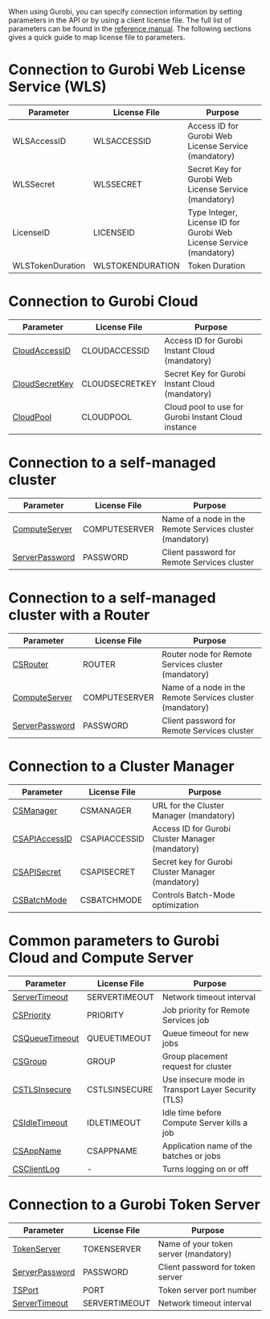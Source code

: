 
When using Gurobi, you can specify connection information by setting parameters 
in the API or by using a client license file. The full list of parameters can be found
in the [reference manual](https://www.gurobi.com/documentation/current/refman/parameters.html).
The following sections gives a quick guide to map license file to parameters.

# Connection to Gurobi Web License Service (WLS)

| Parameter	| License File |Purpose|
|-----------|--------------|-------|
|WLSAccessID | WLSACCESSID  | Access ID for Gurobi Web License Service (mandatory)
|WLSSecret| WLSSECRET | Secret Key for Gurobi Web License Service (mandatory)
|LicenseID   | LICENSEID    | Type Integer, License ID for Gurobi Web License Service (mandatory)
|WLSTokenDuration   | WLSTOKENDURATION    | Token Duration

# Connection to Gurobi Cloud

| Parameter	| License File |Purpose|
|-----------|--------------|-------|
|[CloudAccessID](https://www.gurobi.com/documentation/current/refman/cloudaccessid.html)  | CLOUDACCESSID | Access ID for Gurobi Instant Cloud (mandatory)
|[CloudSecretKey](https://www.gurobi.com/documentation/current/refman/cloudsecretkey.html)| CLOUDSECRETKEY | Secret Key for Gurobi Instant Cloud (mandatory)
|[CloudPool](https://www.gurobi.com/documentation/current/refman/cloudpool.html)          | CLOUDPOOL | Cloud pool to use for Gurobi Instant Cloud instance|

# Connection to a self-managed cluster

| Parameter	| License File |Purpose|
|-----------|--------------|-------|
|[ComputeServer](https://www.gurobi.com/documentation/current/refman/computeserver.html)     | COMPUTESERVER |	Name of a node in the Remote Services cluster (mandatory)
|[ServerPassword](https://www.gurobi.com/documentation/current/refman/serverpassword.html)	 | PASSWORD | Client password for Remote Services cluster

# Connection to a self-managed cluster with a Router

| Parameter	| License File |Purpose|
|-----------|--------------|-------|
|[CSRouter](https://www.gurobi.com/documentation/current/refman/csrouter.html)	           | ROUTER | Router node for Remote Services cluster (mandatory)
|[ComputeServer](https://www.gurobi.com/documentation/current/refman/computeserver.html)   | COMPUTESERVER |	Name of a node in the Remote Services cluster (mandatory)
|[ServerPassword](https://www.gurobi.com/documentation/current/refman/serverpassword.html) | PASSWORD | Client password for Remote Services cluster

# Connection to a Cluster Manager

| Parameter	| License File |Purpose|
|-----------|--------------|-------|
|[CSManager](https://www.gurobi.com/documentation/current/refman/csmanager.html)         | CSMANAGER | URL for the Cluster Manager (mandatory)
|[CSAPIAccessID](https://www.gurobi.com/documentation/current/refman/csapiaccessid.html) | CSAPIACCESSID | Access ID for Gurobi Cluster Manager (mandatory)
|[CSAPISecret](https://www.gurobi.com/documentation/current/refman/csapisecret.html)	 | CSAPISECRET | Secret key for Gurobi Cluster Manager (mandatory)
|[CSBatchMode](https://www.gurobi.com/documentation/current/refman/csbatchmode.html)     | CSBATCHMODE | Controls Batch-Mode optimization

# Common parameters to Gurobi Cloud and Compute Server

| Parameter	| License File |Purpose|
|-----------|--------------|-------|
|[ServerTimeout](https://www.gurobi.com/documentation/current/refman/servertimeout.html)   | SERVERTIMEOUT | Network timeout interval
|[CSPriority](https://www.gurobi.com/documentation/current/refman/cspriority.html)	       | PRIORITY | Job priority for Remote Services job
|[CSQueueTimeout](https://www.gurobi.com/documentation/current/refman/csqueuetimeout.html) | QUEUETIMEOUT | Queue timeout for new jobs
|[CSGroup](https://www.gurobi.com/documentation/current/refman/csgroup.html)	           | GROUP | Group placement request for cluster
|[CSTLSInsecure](https://www.gurobi.com/documentation/current/refman/cstlsinsecure.html)   | CSTLSINSECURE | Use insecure mode in Transport Layer Security (TLS)
|[CSIdleTimeout](https://www.gurobi.com/documentation/current/refman/csidletimeout.html)  | IDLETIMEOUT | Idle time before Compute Server kills a job
|[CSAppName](https://www.gurobi.com/documentation/current/refman/csappname.html)           | CSAPPNAME | Application name of the batches or jobs
|[CSClientLog](https://www.gurobi.com/documentation/current/refman/csclientlog.html)       | - | Turns logging on or off

# Connection to a Gurobi Token Server

| Parameter	| License File |Purpose|
|-----------|--------------|-------|
|[TokenServer](https://www.gurobi.com/documentation/current/refman/tokenserver.html)	    | TOKENSERVER | Name of your token server (mandatory)
|[ServerPassword](https://www.gurobi.com/documentation/current/refman/serverpassword.html)	| PASSWORD | Client password for token server
|[TSPort](https://www.gurobi.com/documentation/current/refman/tsport.html)	                | PORT | Token server port number
|[ServerTimeout](https://www.gurobi.com/documentation/current/refman/servertimeout.html)    | SERVERTIMEOUT | Network timeout interval
